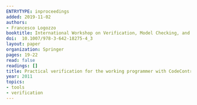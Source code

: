 ```yaml
---
ENTRYTYPE: inproceedings
added: 2019-11-02
authors:
- Francesco Logozzo
booktitle: International Workshop on Verification, Model Checking, and Abstract Interpretation
doi:  10.1007/978-3-642-18275-4_3
layout: paper
organization: Springer
pages: 19-22
read: false
readings: []
title: Practical verification for the working programmer with CodeContracts and abstract interpretation
year: 2011
topics:
- tools
- verification
---
```

